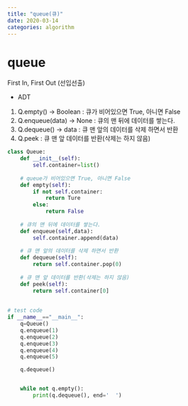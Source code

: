 ```yaml
---
title: "queue(큐)"
date: 2020-03-14
categories: algorithm
---
```


# queue
First In, First Out (선입선출)

* ADT
1. Q.empty() -> Boolean : 큐가 비어있으면 True, 아니면 False
2. Q.enqueue(data) -> None : 큐의 맨 뒤에 데이터를 쌓는다.
3. Q.dequeue() -> data : 큐 맨 앞의 데이터를 삭제 하면서 반환
4. Q.peek : 큐 맨 앞 데이터를 반환(삭제는 하지 않음)


```python
class Queue:
    def __init__(self):
        self.container=list()
		
    # queue가 비어있으면 True, 아니면 False
    def empty(self):
        if not self.container:
            return Ture
        else:
            return False
	
    # 큐의 맨 뒤에 데이터를 쌓는다.
    def enqueue(self,data):
        self.container.append(data)
		
    # 큐 맨 앞의 데이터를 삭제 하면서 반환
    def dequeue(self):
        return self.container.pop(0)
		
    # 큐 맨 앞 데이터를 반환(삭제는 하지 않음)
    def peek(self):
        return self.container[0]
		
		
# test code 
if __name__=="__main__":
    q=Queue()
    q.enqueue(1)
    q.enqueue(2)
    q.enqueue(3)
    q.enqueue(4)
    q.enqueue(5)

    q.dequeue()


    while not q.empty():
        print(q.dequeue(), end='  ')

```
